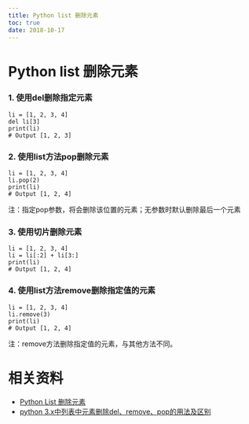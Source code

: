 ```yaml
---
title: Python list 删除元素
toc: true
date: 2018-10-17
---
```


# Python list 删除元素


### 1. 使用del删除指定元素

```
li = [1, 2, 3, 4]
del li[3]
print(li)
# Output [1, 2, 3]
```

### 2. 使用list方法pop删除元素

```
li = [1, 2, 3, 4]
li.pop(2)
print(li)
# Output [1, 2, 4]
```

注：指定pop参数，将会删除该位置的元素；无参数时默认删除最后一个元素

### 3. 使用切片删除元素

```
li = [1, 2, 3, 4]
li = li[:2] + li[3:]
print(li)
# Output [1, 2, 4]
```

### 4. 使用list方法remove删除指定值的元素

```
li = [1, 2, 3, 4]
li.remove(3)
print(li)
# Output [1, 2, 4]
```

注：remove方法删除指定值的元素，与其他方法不同。


# 相关资料

- [Python List 删除元素](https://blog.csdn.net/u012956540/article/details/50816334)
- [python 3.x中列表中元素删除del、remove、pop的用法及区别](https://blog.csdn.net/deqiangxiaozi/article/details/75808863)
